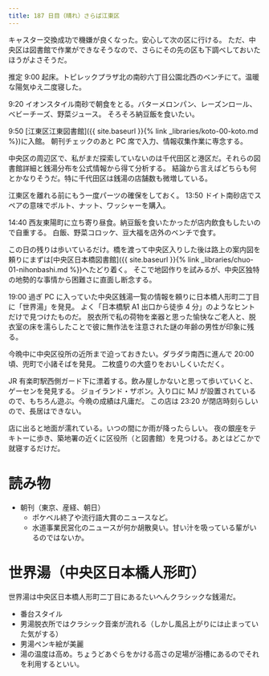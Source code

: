 ```yaml
---
title: 187 日目（晴れ）さらば江東区
---
```


キャスター交換成功で機嫌が良くなった。安心して次の区に行ける。
ただ、中央区は図書館で作業ができなそうなので、さらにその先の区も下調べしておいたほうがよさそうだ。

推定 9:00 起床。トピレックプラザ北の南砂六丁目公園北西のベンチにて。温暖な陽気ゆえ二度寝した。

9:20 イオンスタイル南砂で朝食をとる。バターメロンパン、レーズンロール、ベビーチーズ、野菜ジュース。
そろそろ納豆飯を食いたい。

9:50 [江東区江東図書館]({{ site.baseurl }}{% link _libraries/koto-00-koto.md %})に入館。
朝刊チェックのあと PC 席で入力、情報収集作業に専念する。

中央区の周辺区で、私がまだ探索していないのは千代田区と港区だ。それらの図書館詳細と銭湯分布を公式情報から得て分析する。
結論から言えばどちらも何とかなりそうだ。特に千代田区は銭湯の店舗数も微増している。

江東区を離れる前にもう一度パーツの確保をしておく。
13:50 ドイト南砂店でスペアの意味でボルト、ナット、ワッシャーを購入。

14:40 西友東陽町に立ち寄り昼食。納豆飯を食いたかったが店内飲食もしたいので自重する。
白飯、野菜コロッケ、豆大福を店外のベンチで食す。

この日の残りは歩いているだけ。橋を渡って中央区入りした後は路上の案内図を頼りにまずは[中央区日本橋図書館]({{ site.baseurl }}{% link _libraries/chuo-01-nihonbashi.md %})へたどり着く。
そこで地図作りを試みるが、中央区独特の地勢的な事情から困難さに直面し断念する。

19:00 過ぎ PC に入っていた中央区銭湯一覧の情報を頼りに日本橋人形町二丁目に「世界湯」を発見。
よく「日本橋駅 A1 出口から徒歩 4 分」のようなヒントだけで見つけたものだ。
脱衣所で私の荷物を楽器と思った愉快なご老人と、脱衣室の床を濡らしたことで彼に無作法を注意された謎の年齢の男性が印象に残る。

今晩中に中央区役所の近所まで迫っておきたい。ダラダラ南西に進んで 20:00 頃、兜町で小諸そばを発見。
二枚盛りの大盛りをおいしくいただく。

JR 有楽町駅西側ガード下に漂着する。飲み屋しかないと思って歩いていくと、ゲーセンを発見する。
ジョイランド・ザボン。入り口に MJ が設置されているので、もちろん遊ぶ。今晩の成績は凡庸だ。
この店は 23:20 が閉店時刻らしいので、長居はできない。

店に出ると地面が濡れている。いつの間にか雨が降ったらしい。
夜の銀座をテキトーに歩き、築地署の近くに区役所（と図書館）を見つける。あとはどこかで就寝するだけだ。

# 読み物

* 朝刊（東京、産経、朝日）
  * ポケベル終了や流行語大賞のニュースなど。
  * 水道事業民営化のニュースが何か胡散臭い。甘い汁を吸っている輩がいるのではないか。

# 世界湯（中央区日本橋人形町）

世界湯は中央区日本橋人形町二丁目にあるたいへんクラシックな銭湯だ。

* 番台スタイル
* 男湯脱衣所ではクラシック音楽が流れる（しかし風呂上がりには止まっていた気がする）
* 男湯ペンキ絵が美麗
* 湯の温度は高め。ちょうどあぐらをかける高さの足場が浴槽にあるのでそれを利用するといい。
